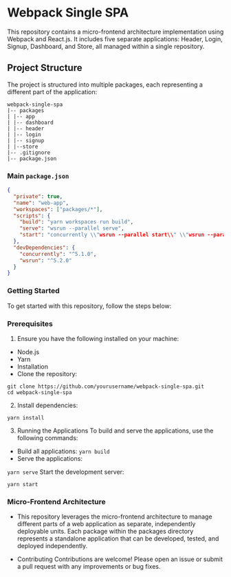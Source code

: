 # Webpack Single SPA

This repository contains a micro-frontend architecture implementation using Webpack and React.js. It includes five separate applications: Header, Login, Signup, Dashboard, and Store, all managed within a single repository.

## Project Structure

The project is structured into multiple packages, each representing a different part of the application:

```
webpack-single-spa
|-- packages
| |-- app
| |-- dashboard
| |-- header
| |-- login
| |-- signup
| |--store
|-- .gitignore
|-- package.json
```
### Main `package.json`

```json
{
  "private": true,
  "name": "web-app",
  "workspaces": ["packages/*"],
  "scripts": {
    "build": "yarn workspaces run build",
    "serve": "wsrun --parallel serve",
    "start": "concurrently \\"wsrun --parallel start\\" \\"wsrun --parallel serve\\""
  },
  "devDependencies": {
    "concurrently": "^5.1.0",
    "wsrun": "^5.2.0"
  }
}
```

### Getting Started

To get started with this repository, follow the steps below:

### Prerequisites

1. Ensure you have the following installed on your machine:

- Node.js
- Yarn
- Installation
- Clone the repository:

```
git clone https://github.com/yourusername/webpack-single-spa.git
cd webpack-single-spa
```

2. Install dependencies:

`yarn install`

3. Running the Applications
   To build and serve the applications, use the following commands:

- Build all applications:
  `yarn build`
- Serve the applications:

`yarn serve`
Start the development server:

`yarn start`

### Micro-Frontend Architecture

- This repository leverages the micro-frontend architecture to manage different parts of a web application as separate, independently deployable units. Each package within the packages directory represents a standalone application that can be developed, tested, and deployed independently.

- Contributing
  Contributions are welcome! Please open an issue or submit a pull request with any improvements or bug fixes.
